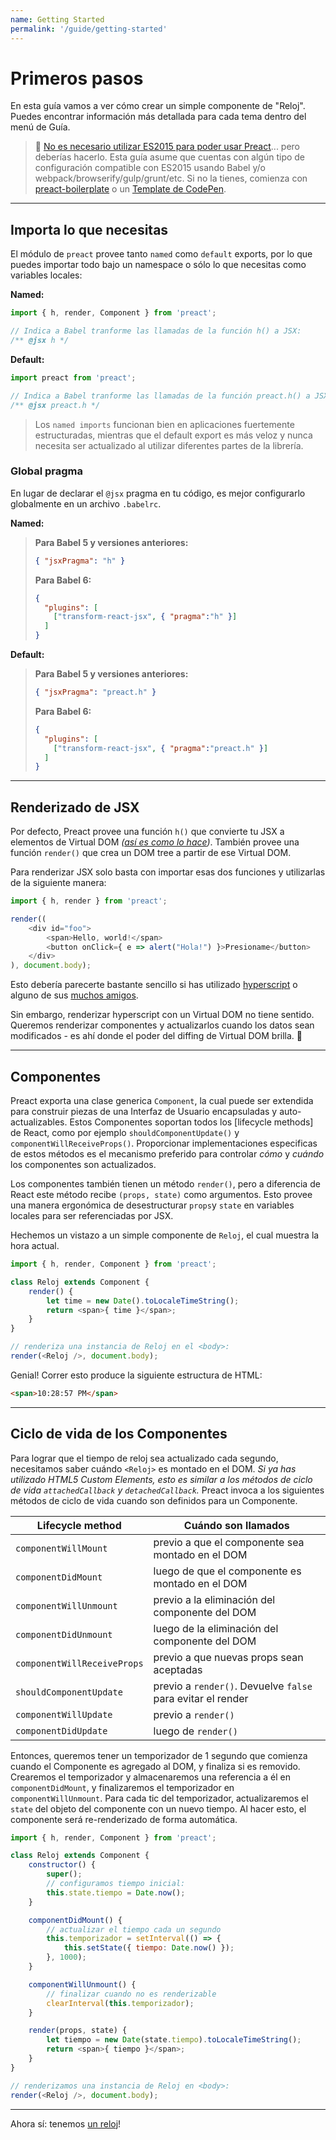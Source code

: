 ```yaml
---
name: Getting Started
permalink: '/guide/getting-started'
---
```


# Primeros pasos

En esta guía vamos a ver cómo crear un simple componente de "Reloj". Puedes encontrar información más detallada para cada tema dentro del menú de Guía.

> :information_desk_person: [No es necesario utilizar ES2015 para poder usar Preact](https://github.com/developit/preact-without-babel)... pero deberías hacerlo. Esta guía asume que cuentas con algún tipo de configuración compatible con ES2015 usando Babel y/o webpack/browserify/gulp/grunt/etc. Si no la tienes, comienza con [preact-boilerplate] o un [Template de CodePen](http://codepen.io/developit/pen/pgaROe?editors=0010).

---


## Importa lo que necesitas

El módulo de `preact` provee tanto `named` como `default` exports, por lo que puedes importar todo bajo un namespace o sólo lo que necesitas como variables locales:

**Named:**

```js
import { h, render, Component } from 'preact';

// Indica a Babel tranforme las llamadas de la función h() a JSX:
/** @jsx h */
```

**Default:**

```js
import preact from 'preact';

// Indica a Babel tranforme las llamadas de la función preact.h() a JSX:
/** @jsx preact.h */
```

> Los `named imports` funcionan bien en aplicaciones fuertemente estructuradas, mientras que el default export es más veloz y nunca necesita ser actualizado al utilizar diferentes partes de la librería.

### Global pragma

En lugar de declarar el `@jsx` pragma en tu código, es mejor configurarlo globalmente en un archivo `.babelrc`.

**Named:**
>**Para Babel 5 y versiones anteriores:**
>
> ```json
> { "jsxPragma": "h" }
> ```
>
> **Para Babel 6:**
>
> ```json
> {
>   "plugins": [
>     ["transform-react-jsx", { "pragma":"h" }]
>   ]
> }
> ```

**Default:**
>**Para Babel 5 y versiones anteriores:**
>
> ```json
> { "jsxPragma": "preact.h" }
> ```
>
> **Para Babel 6:**
>
> ```json
> {
>   "plugins": [
>     ["transform-react-jsx", { "pragma":"preact.h" }]
>   ]
> }
> ```

---


## Renderizado de JSX

Por defecto, Preact provee una función `h()` que convierte tu JSX a elementos de Virtual DOM _([así es como lo hace](http://jasonformat.com/wtf-is-jsx))_. También provee una función `render()` que crea un DOM tree a partir de ese Virtual DOM.

Para renderizar JSX solo basta con importar esas dos funciones y utilizarlas de la siguiente manera:

```js
import { h, render } from 'preact';

render((
	<div id="foo">
		<span>Hello, world!</span>
		<button onClick={ e => alert("Hola!") }>Presioname</button>
	</div>
), document.body);
```


Esto debería parecerte bastante sencillo si has utilizado [hyperscript] o alguno de sus [muchos amigos](https://github.com/developit/vhtml).

Sin embargo, renderizar hyperscript con un Virtual DOM no tiene sentido. Queremos renderizar componentes y actualizarlos cuando los datos sean modificados - es ahí donde el poder del diffing de Virtual DOM brilla. :star2:


---


## Componentes

Preact exporta una clase generica `Component`, la cual puede ser extendida para construir piezas de una Interfaz de Usuario encapsuladas y auto-actualizables. Estos Componentes soportan todos los [lifecycle methods] de React, como por ejemplo `shouldComponentUpdate()` y `componentWillReceiveProps()`. Proporcionar implementaciones especificas de estos métodos es el mecanismo preferido para controlar _cómo_ y _cuándo_ los componentes son actualizados.

Los componentes también tienen un método `render()`, pero a diferencia de React este método recibe `(props, state)` como argumentos. Esto provee una manera ergonómica de desestructurar `props`y `state` en variables locales para ser referenciadas por JSX.

Hechemos un vistazo a un simple componente de `Reloj`, el cual muestra la hora actual.

```js
import { h, render, Component } from 'preact';

class Reloj extends Component {
	render() {
		let time = new Date().toLocaleTimeString();
		return <span>{ time }</span>;
	}
}

// renderiza una instancia de Reloj en el <body>:
render(<Reloj />, document.body);
```


Genial! Correr esto produce la siguiente estructura de HTML:

```html
<span>10:28:57 PM</span>
```


---


## Ciclo de vida de los Componentes

Para lograr que el tiempo de reloj sea actualizado cada segundo, necesitamos saber cuándo `<Reloj>` es montado en el DOM. _Si ya has utilizado HTML5 Custom Elements, esto es similar a los métodos de ciclo de vida `attachedCallback` y `detachedCallback`._ Preact invoca a los siguientes métodos de ciclo de vida cuando son definidos para un Componente.


| Lifecycle method            | Cuándo son llamados                                          |
|-----------------------------|--------------------------------------------------------------|
| `componentWillMount`        | previo a que el componente sea montado en el DOM             |
| `componentDidMount`         | luego de que el componente es montado en el DOM              |
| `componentWillUnmount`      | previo a la eliminación del componente del DOM               |
| `componentDidUnmount`       | luego de la eliminación del componente del DOM               |
| `componentWillReceiveProps` | previo a que nuevas props sean aceptadas                     |
| `shouldComponentUpdate`     | previo a `render()`. Devuelve `false` para evitar el render  |
| `componentWillUpdate`       | previo a `render()`                                          |
| `componentDidUpdate`        | luego de `render()`                                          |



Entonces, queremos tener un temporizador de 1 segundo que comienza cuando el Componente es agregado al DOM, y finaliza si es removido. Crearemos el temporizador y almacenaremos una referencia a él en `componentDidMount`, y finalizaremos el temporizador en `componentWillUnmount`. Para cada tic del temporizador, actualizaremos el `state` del objeto del componente con un nuevo tiempo. Al hacer esto, el componente será re-renderizado de forma automática.

```js
import { h, render, Component } from 'preact';

class Reloj extends Component {
	constructor() {
		super();
		// configuramos tiempo inicial:
		this.state.tiempo = Date.now();
	}

	componentDidMount() {
		// actualizar el tiempo cada un segundo
		this.temporizador = setInterval(() => {
			this.setState({ tiempo: Date.now() });
		}, 1000);
	}

	componentWillUnmount() {
		// finalizar cuando no es renderizable
		clearInterval(this.temporizador);
	}

	render(props, state) {
		let tiempo = new Date(state.tiempo).toLocaleTimeString();
		return <span>{ tiempo }</span>;
	}
}

// renderizamos una instancia de Reloj en <body>:
render(<Reloj />, document.body);
```


---


Ahora sí: tenemos [un reloj](http://jsfiddle.net/developit/u9m5x0L7/embedded/result,js/)!



[preact-boilerplate]: https://github.com/developit/preact-boilerplate
[hyperscript]: https://github.com/dominictarr/hyperscript
